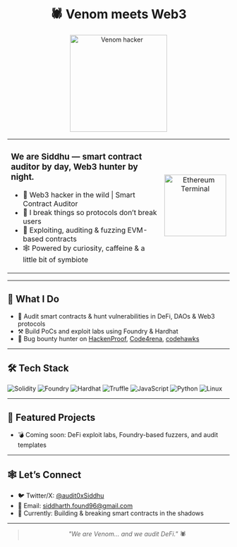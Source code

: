 <h1 align="center">🕷️ Venom meets Web3</h1>

<p align="center">
  <img src="https://media1.tenor.com/m/1O52qOk2if0AAAAC/venom-venom-last-dance.gif" width="220" alt="Venom hacker" />
</p>

<table width="100%">
  <tr>
    <td width="70%" valign="top">

<h3><b>We are Siddhu — smart contract auditor by day, Web3 hunter by night.</b></h3>

- 🌌 Web3 hacker in the wild | Smart Contract Auditor  
- 🚀 I break things so protocols don’t break users  
- 🧪 Exploiting, auditing & fuzzing EVM-based contracts  
- 🕸️ Powered by curiosity, caffeine & a little bit of symbiote  

</td>
<td align="center" width="30%">
  <img src="https://c.tenor.com/oP-aF8ZesJQAAAAC/tenor.gif" width="140" alt="Ethereum Terminal" />
</td>
</tr>
</table>

---

## 🧠 What I Do

- 🔎 Audit smart contracts & hunt vulnerabilities in DeFi, DAOs & Web3 protocols  
- ⚒️ Build PoCs and exploit labs using Foundry & Hardhat  
- 🎯 Bug bounty hunter on [HackenProof](https://hackenproof.com/hackers/Siddhu), [Code4rena](https://code4rena.com/@siddhu), [codehawks](https://profiles.cyfrin.io/u/amazingvalley620)

---

## 🛠️ Tech Stack

![Solidity](https://img.shields.io/badge/Solidity-363636?style=for-the-badge&logo=solidity)
![Foundry](https://img.shields.io/badge/Foundry-%23121011?style=for-the-badge&logo=forge)
![Hardhat](https://img.shields.io/badge/Hardhat-%23121011?style=for-the-badge&logo=ethereum)
![Truffle](https://img.shields.io/badge/Truffle-5E3C4D?style=for-the-badge&logo=truffle)
![JavaScript](https://img.shields.io/badge/JavaScript-yellow?style=for-the-badge&logo=javascript)
![Python](https://img.shields.io/badge/Python-blue?style=for-the-badge&logo=python)
![Linux](https://img.shields.io/badge/Linux-000000?style=for-the-badge&logo=linux)

---

## 📌 Featured Projects

- 💣 Coming soon: DeFi exploit labs, Foundry-based fuzzers, and audit templates

---

## 🕸️ Let’s Connect

- 🐦 Twitter/X: [@audit0xSiddhu](https://x.com/audit0xSiddhu)  
- 📧 Email: [siddharth.found96@gmail.com](mailto:siddharth.found96@gmail.com)  
- 🧠 Currently: Building & breaking smart contracts in the shadows

---

> <p align="center"><i>"We are Venom... and we audit DeFi."</i> 🕷️</p>
